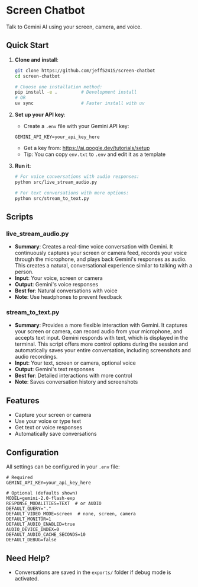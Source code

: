 # Screen Chatbot

Talk to Gemini AI using your screen, camera, and voice.

## Quick Start

1. **Clone and install**:
   ```bash
   git clone https://github.com/jeff52415/screen-chatbot
   cd screen-chatbot
   
   # Choose one installation method:
   pip install -e .         # Development install
   # OR
   uv sync                  # Faster install with uv
   ```

2. **Set up your API key**:
   - Create a `.env` file with your Gemini API key:
   ```
   GEMINI_API_KEY=your_api_key_here
   ```
   - Get a key from: https://ai.google.dev/tutorials/setup
   - Tip: You can copy `env.txt` to `.env` and edit it as a template

3. **Run it**:
   ```bash
   # For voice conversations with audio responses:
   python src/live_stream_audio.py
   
   # For text conversations with more options:
   python src/stream_to_text.py
   ```

## Scripts

### live_stream_audio.py
- **Summary**: Creates a real-time voice conversation with Gemini. It continuously captures your screen or camera feed, records your voice through the microphone, and plays back Gemini's responses as audio. This creates a natural, conversational experience similar to talking with a person.
- **Input**: Your voice, screen or camera
- **Output**: Gemini's voice responses
- **Best for**: Natural conversations with voice
- **Note**: Use headphones to prevent feedback

### stream_to_text.py
- **Summary**: Provides a more flexible interaction with Gemini. It captures your screen or camera, can record audio from your microphone, and accepts text input. Gemini responds with text, which is displayed in the terminal. This script offers more control options during the session and automatically saves your entire conversation, including screenshots and audio recordings.
- **Input**: Your text, screen or camera, optional voice
- **Output**: Gemini's text responses
- **Best for**: Detailed interactions with more control
- **Note**: Saves conversation history and screenshots

## Features

- Capture your screen or camera
- Use your voice or type text
- Get text or voice responses
- Automatically save conversations


## Configuration

All settings can be configured in your `.env` file:

```
# Required
GEMINI_API_KEY=your_api_key_here

# Optional (defaults shown)
MODEL=gemini-2.0-flash-exp
RESPONSE_MODALITIES=TEXT  # or AUDIO
DEFAULT_QUERY="."
DEFAULT_VIDEO_MODE=screen  # none, screen, camera
DEFAULT_MONITOR=1
DEFAULT_AUDIO_ENABLED=true
AUDIO_DEVICE_INDEX=0
DEFAULT_AUDIO_CACHE_SECONDS=10
DEFAULT_DEBUG=false
```

## Need Help?
- Conversations are saved in the `exports/` folder if debug mode is activated.

